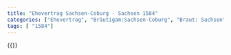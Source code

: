 ```yaml
---
title: "Ehevertrag Sachsen-Coburg - Sachsen 1584"
categories: ["Ehevertrag", "Bräutigam:Sachsen-Coburg", "Braut: Sachsen", "Eheschließung vollzogen?:Ja", "verschiedenkonfessionelle Ehe?:Nein", "Dynastie Bräutigam:Wettin (Ernestiner)", "Akteur Bräutigam:Wettin (Ernestiner)", "Akteur Braut:Wettin (Albertiner)", "Textbezug?:nein", "Ständisch?:nein", "Ratifikation?:nein", "Sonstiges?:nein", "Bräutigam:Sachsen-Coburg", "Braut: Sachsen"]
tags: [ "1584"]
---
```

<!--more-->
{{<v207>}}